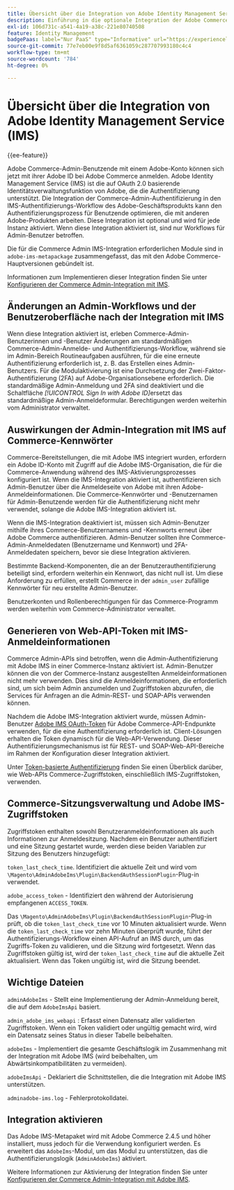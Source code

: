 ```yaml
---
title: Übersicht über die Integration von Adobe Identity Management Service (IMS)
description: Einführung in die optionale Integration der Adobe Commerce Admin-Anmeldung mit Adobe IMS
exl-id: 106d731c-a541-4a19-a38c-221e80740508
feature: Identity Management
badgePaas: label="Nur PaaS" type="Informative" url="https://experienceleague.adobe.com/en/docs/commerce/user-guides/product-solutions" tooltip="Gilt nur für Adobe Commerce in Cloud-Projekten (von Adobe verwaltete PaaS-Infrastruktur) und lokale Projekte."
source-git-commit: 77e7eb00e9f8d5af6361059c287707993180c4c4
workflow-type: tm+mt
source-wordcount: '784'
ht-degree: 0%

---
```


# Übersicht über die Integration von Adobe Identity Management Service (IMS)

{{ee-feature}}

Adobe Commerce-Admin-Benutzende mit einem Adobe-Konto können sich jetzt mit ihrer Adobe ID bei Adobe Commerce anmelden. Adobe Identity Management Service (IMS) ist die auf OAuth 2.0 basierende Identitätsverwaltungsfunktion von Adobe, die die Authentifizierung unterstützt. Die Integration der Commerce-Admin-Authentifizierung in den IMS-Authentifizierungs-Workflow des Adobe-Geschäftsprodukts kann den Authentifizierungsprozess für Benutzende optimieren, die mit anderen Adobe-Produkten arbeiten. Diese Integration ist optional und wird für jede Instanz aktiviert. Wenn diese Integration aktiviert ist, sind nur Workflows für Admin-Benutzer betroffen. 

Die für die Commerce Admin IMS-Integration erforderlichen Module sind in `adobe-ims-metapackage` zusammengefasst, das mit den Adobe Commerce-Hauptversionen gebündelt ist.

Informationen zum Implementieren dieser Integration finden Sie unter [Konfigurieren der Commerce Admin-Integration mit IMS](./adobe-ims-config.md).

## Änderungen an Admin-Workflows und der Benutzeroberfläche nach der Integration mit IMS

Wenn diese Integration aktiviert ist, erleben Commerce-Admin-Benutzerinnen und -Benutzer Änderungen am standardmäßigen Commerce-Admin-Anmelde- und Authentifizierungs-Workflow, während sie im Admin-Bereich Routineaufgaben ausführen, für die eine erneute Authentifizierung erforderlich ist, z. B. das Erstellen eines Admin-Benutzers. Für die Modulaktivierung ist eine Durchsetzung der Zwei-Faktor-Authentifizierung (2FA) auf Adobe-Organisationsebene erforderlich. Die standardmäßige Admin-Anmeldung und 2FA sind deaktiviert und die Schaltfläche _[!UICONTROL Sign In with Adobe ID]_&#x200B;ersetzt das standardmäßige Admin-Anmeldeformular. Berechtigungen werden weiterhin vom Administrator verwaltet.

## Auswirkungen der Admin-Integration mit IMS auf Commerce-Kennwörter

Commerce-Bereitstellungen, die mit Adobe IMS integriert wurden, erfordern ein Adobe ID-Konto mit Zugriff auf die Adobe IMS-Organisation, die für die Commerce-Anwendung während des IMS-Aktivierungsprozesses konfiguriert ist.  Wenn die IMS-Integration aktiviert ist, authentifizieren sich Admin-Benutzer über die Anmeldeseite von Adobe mit ihren Adobe-Anmeldeinformationen. Die Commerce-Kennwörter und -Benutzernamen für Admin-Benutzende werden für die Authentifizierung nicht mehr verwendet, solange die Adobe IMS-Integration aktiviert ist.

Wenn die IMS-Integration deaktiviert ist, müssen sich Admin-Benutzer mithilfe ihres Commerce-Benutzernamens und -Kennworts erneut über Adobe Commerce authentifizieren. Admin-Benutzer sollten ihre Commerce-Admin-Anmeldedaten (Benutzername und Kennwort) und 2FA-Anmeldedaten speichern, bevor sie diese Integration aktivieren.

Bestimmte Backend-Komponenten, die an der Benutzerauthentifizierung beteiligt sind, erfordern weiterhin ein Kennwort, das nicht null ist. Um diese Anforderung zu erfüllen, erstellt Commerce in der `admin_user` zufällige Kennwörter für neu erstellte Admin-Benutzer.

Benutzerkonten und Rollenberechtigungen für das Commerce-Programm werden weiterhin vom Commerce-Administrator verwaltet.


## Generieren von Web-API-Token mit IMS-Anmeldeinformationen

Commerce Admin-APIs sind betroffen, wenn die Admin-Authentifizierung mit Adobe IMS in einer Commerce-Instanz aktiviert ist. Admin-Benutzer können die von der Commerce-Instanz ausgestellten Anmeldeinformationen nicht mehr verwenden. Dies sind die Anmeldeinformationen, die erforderlich sind, um sich beim Admin anzumelden und Zugriffstoken abzurufen, die Services für Anfragen an die Admin-REST- und SOAP-APIs verwenden können.

Nachdem die Adobe IMS-Integration aktiviert wurde, müssen Admin-Benutzer [Adobe IMS OAuth-Token](https://developer.adobe.com/developer-console/docs/guides/authentication/OAuthIntegration/) für Adobe Commerce-API-Endpunkte verwenden, für die eine Authentifizierung erforderlich ist. Client-Lösungen erhalten die Token dynamisch für die Web-API-Verwendung. Dieser Authentifizierungsmechanismus ist für REST- und SOAP-Web-API-Bereiche im Rahmen der Konfiguration dieser Integration aktiviert.

Unter [Token-basierte Authentifizierung](https://developer.adobe.com/commerce/webapi/get-started/authentication/gs-authentication-token/) finden Sie einen Überblick darüber, wie Web-APIs Commerce-Zugriffstoken, einschließlich IMS-Zugriffstoken, verwenden.

## Commerce-Sitzungsverwaltung und Adobe IMS-Zugriffstoken

Zugriffstoken enthalten sowohl Benutzeranmeldeinformationen als auch Informationen zur Anmeldesitzung. Nachdem ein Benutzer authentifiziert und eine Sitzung gestartet wurde, werden diese beiden Variablen zur Sitzung des Benutzers hinzugefügt:

`token_last_check_time`. Identifiziert die aktuelle Zeit und wird vom `\Magento\AdminAdobeIms\Plugin\BackendAuthSessionPlugin`-Plug-in verwendet.

`adobe_access_token` - Identifiziert den während der Autorisierung empfangenen `ACCESS_TOKEN`.

Das `\Magento\AdminAdobeIms\Plugin\BackendAuthSessionPlugin`-Plug-in prüft, ob die `token_last_check_time` vor 10 Minuten aktualisiert wurde. Wenn die `token_last_check_time` vor zehn Minuten überprüft wurde, führt der Authentifizierungs-Workflow einen API-Aufruf an IMS durch, um das Zugriffs-Token zu validieren, und die Sitzung wird fortgesetzt. Wenn das Zugriffstoken gültig ist, wird der `token_last_check_time` auf die aktuelle Zeit aktualisiert. Wenn das Token ungültig ist, wird die Sitzung beendet.

## Wichtige Dateien

`adminAdobeIms` - Stellt eine Implementierung der Admin-Anmeldung bereit, die auf dem `AdobeImsApi` basiert.

`admin_adobe_ims_webapi` : Erfasst einen Datensatz aller validierten Zugriffstoken. Wenn ein Token validiert oder ungültig gemacht wird, wird ein Datensatz seines Status in dieser Tabelle beibehalten.

`adobeIms` - Implementiert die gesamte Geschäftslogik im Zusammenhang mit der Integration mit Adobe IMS (wird beibehalten, um Abwärtsinkompatibilitäten zu vermeiden).

`adobeImsApi` - Deklariert die Schnittstellen, die die Integration mit Adobe IMS unterstützen.

`adminadobe-ims.log` - Fehlerprotokolldatei.

## Integration aktivieren

Das Adobe IMS-Metapaket wird mit Adobe Commerce 2.4.5 und höher installiert, muss jedoch für die Verwendung konfiguriert werden. Es erweitert das `AdobeIms`-Modul, um das Modul zu unterstützen, das die Authentifizierungslogik (`AdminAdobeIms`) aktiviert.

Weitere Informationen zur Aktivierung der Integration finden Sie unter [Konfigurieren der Commerce Admin-Integration mit Adobe IMS](./adobe-ims-config.md).

